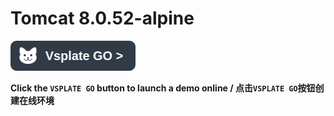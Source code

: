 # Tomcat 8.0.52-alpine

<a href="https://www.vsplate.com/?docker-compose=https://github.com/vsplate/dcenvs/tomcat/8.0.52-alpine"><img alt="VSPLATE GO" src="https://raw.githubusercontent.com/vsplate/images/master/vsgo_btn.png" width="200px"></a>

**Click the `VSPLATE GO` button to launch a demo online / 点击`VSPLATE GO`按钮创建在线环境**